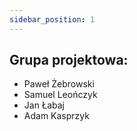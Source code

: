 ```yaml
---
sidebar_position: 1
---
```


## Grupa projektowa:
- Paweł Żebrowski
- Samuel Leończyk
- Jan Łabaj
- Adam Kasprzyk